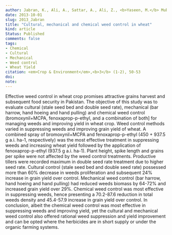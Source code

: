 ```yaml
---
author: Jabran, K., Ali, A., Sattar, A., Ali, Z., <b>Yaseen, M.</b> Mubshir, H., Iqbl, J., and Munir, M. K.
date: 2013-10-01
slug: 2013_Jabran
title: "Cultural, mechanical and chemical weed control in wheat"
kind: article
Status: Published
comments: false
tags:
- Chemical
- Cultural
- Mechanical
- Weed control
- Wheat Yield
citation: <em>Crop & Environment</em>,<b>3</b> (1-2), 50-53
doi: 
note: 
---
```


Effective weed control in wheat crop promises attractive grains harvest and subsequent food security in Pakistan. The objective of this study was to evaluate cultural (stale seed bed and double seed rate), mechanical (bar harrow, hand hoeing and hand pulling) and chemical weed control (bromoxynil+MCPA, fenoxaprop-p-ethyl, and a combination of both] for managing weeds and improving yield in wheat crop. Weed control methods varied in suppressing weeds and improving grain yield of wheat. A combined spray of bromoxynil+MCPA and fenoxaprop-p-ethyl (450 + 937.5 g a.i. ha-1, respectively) was the most effective treatment in suppressing weeds and increasing wheat yield followed by the application of fenoxaprop-p-ethyl (937.5 g a.i. ha-1). Plant height, spike length and grains per spike were not affected by the weed control treatments. Productive tillers were
recorded maximum in double seed rate treatment due to higher seed rate. Cultural control (stale seed bed and double seed rate) possessed more than 60% decrease in weeds proliferation and subsequent 24% increase in grain yield over control. Mechanical weed control (bar harrow, hand hoeing and hand pulling) had reduced weeds biomass by 64-72% and increased grain yield over 29%. Chemical weed control was most effective in suppressing weeds, hence presenting a 70.2-87.6 reduction in total weeds density and 45.4-57.9 increase in grain yield over control. In conclusion, albeit the chemical weed control was most effective in suppressing weeds and improving yield, yet the cultural and mechanical weed control also offered rational weed suppression and yield improvement
and can be opted where the herbicides are in short supply or under the organic farming systems.